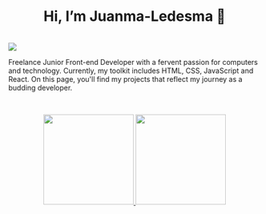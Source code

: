 <div align="center">
<h1>
  Hi, I’m Juanma-Ledesma 👋
</h1>

<br>
  
</div>

<img src="https://media.licdn.com/dms/image/v2/D4D16AQFWBi-4jvDGdw/profile-displaybackgroundimage-shrink_350_1400/profile-displaybackgroundimage-shrink_350_1400/0/1737482698300?e=1743033600&v=beta&t=12MJNKwQguHH3i5nVGJDZhRdEsq0CATyBkyUdVpYjA8">

<br>

<p>
  Freelance Junior Front-end Developer with a fervent passion for computers and technology. Currently, my toolkit includes HTML, CSS, JavaScript and React.
  On this page, you'll find my projects that reflect my journey as a budding developer.

</p>

<br>

<p align="center">
<a href="https://github.com/ArisGuimera">
  <img height="180em" src="https://github-readme-stats-eight-theta.vercel.app/api?username=juanma-ledesma&show_icons=true&theme=algolia&include_all_commits=true&count_private=true"/>
  <img height="180em" src="https://github-readme-stats-eight-theta.vercel.app/api/top-langs/?username=juanma-ledesma&layout=compact&langs_count=8&theme=algolia"/>
</a>
<!---
Juanma-Ledesma/Juanma-Ledesma is a ✨ special ✨ repository because its `README.md` (this file) appears on your GitHub profile.
You can click the Preview link to take a look at your changes.
--->
